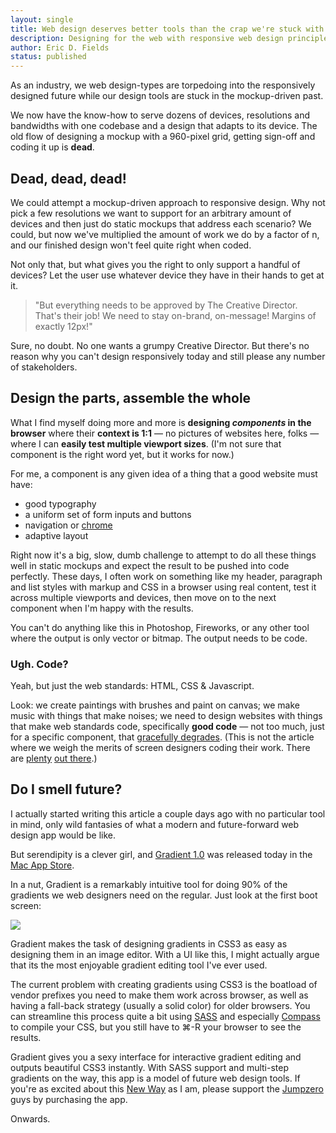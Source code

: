 ```yaml
---
layout: single
title: Web design deserves better tools than the crap we're stuck with now
description: Designing for the web with responsive web design principles means throwing out the old, static-mockup based way of doing things and designing directly in the browser. We need new tools that respect this process, like Gradient.
author: Eric D. Fields
status: published
---
```


As an industry, we web design-types are torpedoing into the responsively designed future while our design tools are stuck in the mockup-driven past. 

We now have the know-how to serve dozens of devices, resolutions and bandwidths with one codebase and a design that adapts to its device. The old flow of designing a mockup with a 960-pixel grid, getting sign-off and coding it up is **dead**. 

## Dead, dead, dead!

We could attempt a mockup-driven approach to responsive design. Why not pick a few resolutions we want to support for an arbitrary amount of devices and then just do static mockups that address each scenario? We could, but now we've multiplied the amount of work we do by a factor of n, and our finished design won't feel quite right when coded. 

Not only that, but what gives you the right to only support a handful of devices? Let the user use whatever device they have in their hands to get at it.

> "But everything needs to be approved by The Creative Director. That's their job! We need to stay on-brand, on-message! Margins of exactly 12px!"

Sure, no doubt. No one wants a grumpy Creative Director. But there's no reason why you can't design responsively today and still please any number of stakeholders.

## Design the parts, assemble the whole

What I find myself doing more and more is **designing *components* in the browser** where their **context is 1:1** — no pictures of websites here, folks — where I can **easily test multiple viewport sizes**. (I'm not sure that component is the right word yet, but it works for now.)

For me, a component is any given idea of a thing that a good website must have:

* good typography
* a uniform set of form inputs and buttons
* navigation or [chrome](http://www.mediawiki.org/wiki/Athena#Notes_on_Nomenclature)
* adaptive layout

Right now it's a big, slow, dumb challenge to attempt to do all these things well in static mockups and expect the result to be pushed into code perfectly. These days, I often work on something like my header, paragraph and list styles with markup and CSS in a browser using real content, test it across multiple viewports and devices, then move on to the next component when I'm happy with the results.

You can't do anything like this in Photoshop, Fireworks, or any other tool where the output is only vector or bitmap. The output needs to be code.

### Ugh. Code?

Yeah, but just the web standards: HTML, CSS & Javascript. 

Look: we create paintings with brushes and paint on canvas; we make music with things that make noises; we need to design websites with things that make web standards code, specifically **good code** — not too much, just for a specific component, that [gracefully degrades](http://www.digital-web.com/articles/fluid_thinking/). (This is not the article where we weigh the merits of screen designers coding their work. There are [plenty](http://www.google.com/search?client=safari&rls=en&q=web+designers+should+code&ie=UTF-8&oe=UTF-8) [out there](http://www.google.com/search?client=safari&rls=en&q=web+designers+should+code&ie=UTF-8&oe=UTF-8#hl=en&client=safari&rls=en&sa=X&ei=N_DWTsTEHue60QHSx-mCDg&ved=0CBoQBSgA&q=web+designers+should+not+code&spell=1&bav=on.2,or.r_gc.r_pw.r_cp.,cf.osb&fp=191ba1b4eac78944&biw=1395&bih=671).)

## Do I smell future?

I actually started writing this article a couple days ago with no particular tool in mind, only wild fantasies of what a modern and future-forward web design app would be like. 

But serendipity is a clever girl, and [Gradient 1.0](http://www.gradientapp.com/) was released today in the [Mac App Store](http://itunes.apple.com/us/app/gradient/id481981128?ls=1&mt=12). 

In a nut, Gradient is a remarkably intuitive tool for doing 90% of the gradients we web designers need on the regular. Just look at the first boot screen:
       
<p class="img"><img src="http://ericdfields.s3.amazonaws.com/img/gradientapp_1.0_first-boot.png"></p>

Gradient makes the task of designing gradients in CSS3 as easy as designing them in an image editor. With a UI like this, I might actually argue that its the most enjoyable gradient editing tool I've ever used.

The current problem with creating gradients using CSS3 is the boatload of vendor prefixes you need to make them work across browser, as well as having a fall-back strategy (usually a solid color) for older browsers. You can streamline this process quite a bit using [SASS](http://sass-lang.com/) and especially [Compass](http://compass-style.org/) to compile your CSS, but you still have to ⌘-R your browser to see the results.

Gradient gives you a sexy interface for interactive gradient editing and outputs beautiful CSS3 instantly. With SASS support and multi-step gradients on the way, this app is a model of future web design tools. If you're as excited about this [New Way](http://www.youtube.com/watch?v=V0_WJDige0s "Jump to 1:00") as I am, please support the [Jumpzero](http://jumpzero.com/) guys by purchasing the app.

Onwards.